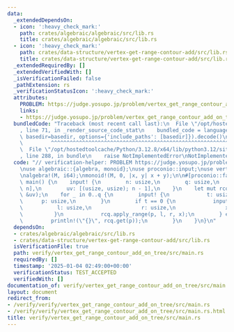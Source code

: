 ```yaml
---
data:
  _extendedDependsOn:
  - icon: ':heavy_check_mark:'
    path: crates/algebraic/algebraic/src/lib.rs
    title: crates/algebraic/algebraic/src/lib.rs
  - icon: ':heavy_check_mark:'
    path: crates/data-structure/vertex-get-range-contour-add/src/lib.rs
    title: crates/data-structure/vertex-get-range-contour-add/src/lib.rs
  _extendedRequiredBy: []
  _extendedVerifiedWith: []
  _isVerificationFailed: false
  _pathExtension: rs
  _verificationStatusIcon: ':heavy_check_mark:'
  attributes:
    PROBLEM: https://judge.yosupo.jp/problem/vertex_get_range_contour_add_on_tree
    links:
    - https://judge.yosupo.jp/problem/vertex_get_range_contour_add_on_tree
  bundledCode: "Traceback (most recent call last):\n  File \"/opt/hostedtoolcache/Python/3.12.8/x64/lib/python3.12/site-packages/onlinejudge_verify/documentation/build.py\"\
    , line 71, in _render_source_code_stat\n    bundled_code = language.bundle(stat.path,\
    \ basedir=basedir, options={'include_paths': [basedir]}).decode()\n          \
    \         ^^^^^^^^^^^^^^^^^^^^^^^^^^^^^^^^^^^^^^^^^^^^^^^^^^^^^^^^^^^^^^^^^^^^^^^^^^^^^^^^^\n\
    \  File \"/opt/hostedtoolcache/Python/3.12.8/x64/lib/python3.12/site-packages/onlinejudge_verify/languages/rust.py\"\
    , line 288, in bundle\n    raise NotImplementedError\nNotImplementedError\n"
  code: "// verification-helper: PROBLEM https://judge.yosupo.jp/problem/vertex_get_range_contour_add_on_tree\n\
    \nuse algebraic::{algebra, monoid};\nuse proconio::input;\nuse vertex_get_range_contour_add::VertexGetRangeContourAdd;\n\
    \nalgebra!(M, i64);\nmonoid!(M, 0, |x, y| x + y);\n\n#[proconio::fastout]\nfn\
    \ main() {\n    input! {\n        n: usize,\n        q: usize,\n        a: [i64;\
    \ n],\n        uv: [(usize, usize); n - 1],\n    }\n    let mut rcq = VertexGetRangeContourAdd::<M>::new(&a,\
    \ &uv);\n    for _ in 0..q {\n        input! {\n            t: usize,\n      \
    \      p: usize,\n        }\n        if t == 0 {\n            input! {\n     \
    \           l: usize,\n                r: usize,\n                x: i64,\n  \
    \          }\n            rcq.apply_range(p, l, r, x);\n        } else {\n   \
    \         println!(\"{}\", rcq.get(p));\n        }\n    }\n}\n"
  dependsOn:
  - crates/algebraic/algebraic/src/lib.rs
  - crates/data-structure/vertex-get-range-contour-add/src/lib.rs
  isVerificationFile: true
  path: verify/vertex_get_range_contour_add_on_tree/src/main.rs
  requiredBy: []
  timestamp: '2025-01-04 02:49:00+00:00'
  verificationStatus: TEST_ACCEPTED
  verifiedWith: []
documentation_of: verify/vertex_get_range_contour_add_on_tree/src/main.rs
layout: document
redirect_from:
- /verify/verify/vertex_get_range_contour_add_on_tree/src/main.rs
- /verify/verify/vertex_get_range_contour_add_on_tree/src/main.rs.html
title: verify/vertex_get_range_contour_add_on_tree/src/main.rs
---
```

